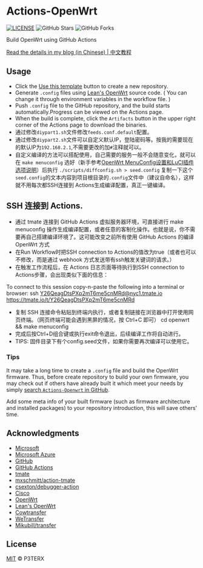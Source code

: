 # Actions-OpenWrt

[![LICENSE](https://img.shields.io/github/license/mashape/apistatus.svg?style=flat-square&label=LICENSE)](https://github.com/P3TERX/Actions-OpenWrt/blob/master/LICENSE)
![GitHub Stars](https://img.shields.io/github/stars/P3TERX/Actions-OpenWrt.svg?style=flat-square&label=Stars&logo=github)
![GitHub Forks](https://img.shields.io/github/forks/P3TERX/Actions-OpenWrt.svg?style=flat-square&label=Forks&logo=github)

Build OpenWrt using GitHub Actions

[Read the details in my blog (in Chinese) | 中文教程](https://p3terx.com/archives/build-openwrt-with-github-actions.html)

## Usage

- Click the [Use this template](https://github.com/P3TERX/Actions-OpenWrt/generate) button to create a new repository.
- Generate `.config` files using [Lean's OpenWrt](https://github.com/coolsnowwolf/lede) source code. ( You can change it through environment variables in the workflow file. )
- Push `.config` file to the GitHub repository, and the build starts automatically.Progress can be viewed on the Actions page.
- When the build is complete, click the `Artifacts` button in the upper right corner of the Actions page to download the binaries.
- 通过修改`diypart1.sh`文件修改`feeds.conf.default`配置。
- 通过修改`diypart2.sh`文件可以自定义默认IP，登陆密码等。按我的需要现在的默认IP为`192.168.2.1`,不需要更改的加`#`注释就可以。
- 自定义编译的方法可以搭配使用，自己需要的服务一般不会随意变化，就可以在 `make menuconfig` 选好（新手参考[OpenWrt MenuConfig设置和LuCI插件选项说明](https://mtom.ml/827.html)）后执行 `./scripts/diffconfig.sh > seed.config` 复制一下这个`seed.config`的文本内容到项目根目录的`.config`文件中（建议自命名），这样就不用每次都SSH连接到 Actions生成编译配置，真正一键编译。

## SSH 连接到 Actions.
- 通过 tmate 连接到 GitHub Ac­tions 虚拟服务器环境，可直接进行 make menuconfig 操作生成编译配置，或者任意的客制化操作。也就是说，你不需要再自己搭建编译环境了。这可能改变之前所有使用 GitHub Ac­tions 的编译 Open­Wrt 方式
- 在Run Workflow时把SSH connection to Actions的值改为true（或者也可以不修改，而是通过 webhook 方式发送带有ssh触发关键词的请求。）
- 在触发工作流程后，在 Actions 日志页面等待执行到SSH connection to Actions步骤，会出现类似下面的信息：

 To connect to this session copy-n-paste the following into a terminal or browser:
 ssh Y26QeagDtsPXp2mT6me5cnMRd@nyc1.tmate.io
 https://tmate.io/t/Y26QeagDtsPXp2mT6me5cnMRd
 
- 复制 SSH 连接命令粘贴到终端内执行，或者复制链接在浏览器中打开使用网页终端。（网页终端可能会遇到黑屏的情况，按 Ctrl+C 即可）
cd openwrt && make menuconfig
- 完成后按Ctrl+D组合键或执行exit命令退出，后续编译工作将自动进行。
- TIPS: 固件目录下有个config.seed文件，如果你需要再次编译可以使用它。

### Tips

It may take a long time to create a `.config` file and build the OpenWrt firmware. Thus, before create repository to build your own firmware, you may check out if others have already built it which meet your needs by simply [search `Actions-Openwrt` in GitHub](https://github.com/search?q=Actions-openwrt).

Add some meta info of your built firmware (such as firmware architecture and installed packages) to your repository introduction, this will save others' time.

## Acknowledgments

- [Microsoft](https://www.microsoft.com)
- [Microsoft Azure](https://azure.microsoft.com)
- [GitHub](https://github.com)
- [GitHub Actions](https://github.com/features/actions)
- [tmate](https://github.com/tmate-io/tmate)
- [mxschmitt/action-tmate](https://github.com/mxschmitt/action-tmate)
- [csexton/debugger-action](https://github.com/csexton/debugger-action)
- [Cisco](https://www.cisco.com/)
- [OpenWrt](https://github.com/openwrt/openwrt)
- [Lean's OpenWrt](https://github.com/coolsnowwolf/lede)
- [Cowtransfer](https://cowtransfer.com)
- [WeTransfer](https://wetransfer.com/)
- [Mikubill/transfer](https://github.com/Mikubill/transfer)

## License

[MIT](https://github.com/P3TERX/Actions-OpenWrt/blob/main/LICENSE) © P3TERX
